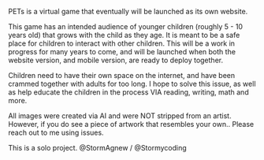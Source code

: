 PETs is a virtual game that eventually will be launched as its own website.

This game has an intended audience of younger children (roughly 5 - 10 years old) that grows with the child as they age. It is meant to be a safe place for children to interact with other children. 
This will be a work in progress for many years to come, and will be launched when both the website version, and mobile version, are ready to deploy together.

Children need to have their own space on the internet, and have been crammed together with adults for too long. I hope to solve this issue, as well as help educate the children in the process VIA reading, writing, math and more.

All images were created via AI and were NOT stripped from an artist. However, if you do see a piece of artwork that resembles your own.. Please reach out to me using issues. 

This is a solo project. @StormAgnew / @Stormycoding
